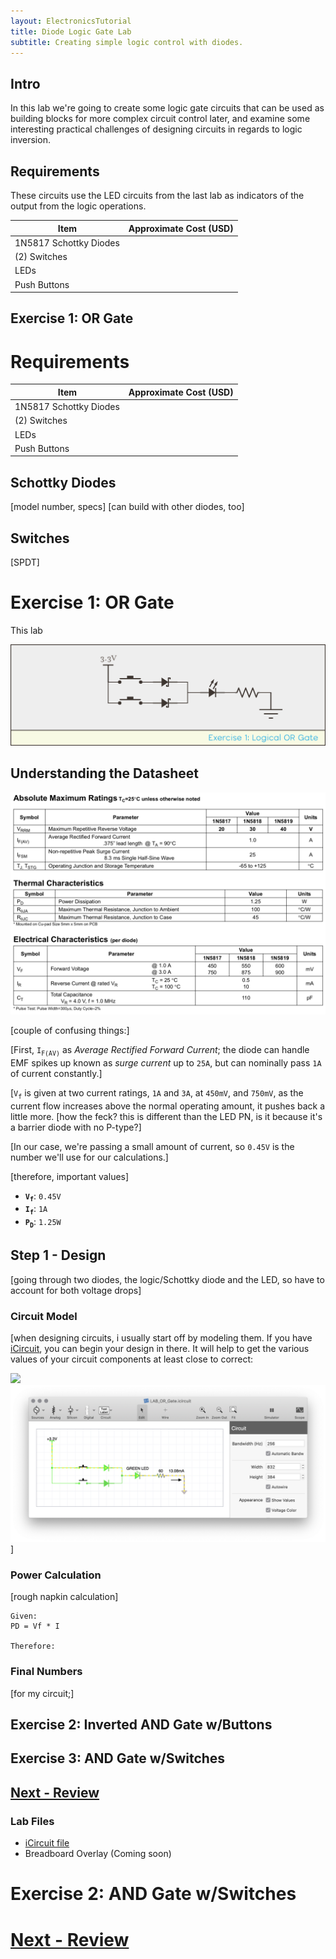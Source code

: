 ```yaml
---
layout: ElectronicsTutorial
title: Diode Logic Gate Lab
subtitle: Creating simple logic control with diodes.
---
```


## Intro

In this lab we're going to create some logic gate circuits that can be used as building blocks for more complex circuit control later, and examine some interesting practical challenges of designing circuits in regards to logic inversion.

## Requirements
These circuits use the LED circuits from the last lab as indicators of the output from the logic operations.

| Item | Approximate Cost (USD) |
| --- | --- |
| 1N5817 Schottky Diodes |
| (2) Switches |
| LEDs | |
| Push Buttons | |

## Exercise 1: OR Gate
# Requirements

| Item                                     | Approximate Cost (USD) |
| ---------------------------------------- | ---------------------- |
| 1N5817 Schottky Diodes                    |
| (2) Switches                             |
| LEDs  ||
| Push Buttons   ||

## Schottky Diodes

[model number, specs]
[can build with other diodes, too]

## Switches

[SPDT]

# Exercise 1: OR Gate

This lab

![](../Support_Files/Lab_Circuit_Logical_OR_Gate.svg)


## Understanding the Datasheet

![](../Support_Files/SS_Schottky_Diode_Datasheet.png)

[couple of confusing things:]

[First, `I`<sub>`F(AV)`</sub> as _Average Rectified Forward Current_; the diode can handle EMF spikes up known as _surge current_ up to `25A`, but can nominally pass `1A` of current constantly.]

[`V`<sub>`f`</sub> is given at two current ratings, `1A` and `3A`, at `450mV`, and `750mV`, as the current flow increases above the normal operating amount, it pushes back a little more. [how the feck? this is different than the LED PN, is it because it's a barrier diode with no P-type?]

[In our case, we're passing a small amount of current, so `0.45V` is the number we'll use for our calculations.]

[therefore, important values]

* **`V`<sub>`f`</sub>**: `0.45V`
* **`I`<sub>`f`</sub>**: `1A`
* **`P`<sub>`D`</sub>**: `1.25W`


## Step 1 - Design

[going through two diodes, the logic/Schottky diode and the LED, so have to account for both voltage drops]

### Circuit Model

[when designing circuits, i usually start off by modeling them. 
If you have [iCircuit](http://icircuitapp.com), you can begin your design in there. It will help to get the various values of your circuit components at least close to correct:

![](../Support_Files/SS_ICircuit_Single_LED_Lab.png)
![](../Support_Files/SS_iCircuit_OR_Lab.png)]

### Power Calculation

[rough napkin calculation]

```
Given:
PD = Vf * I

Therefore:

```

### Final Numbers

[for my circuit;]

## Exercise 2: Inverted AND Gate w/Buttons

## Exercise 3: AND Gate w/Switches

## [Next - Review](../Review)
### Lab Files

* [iCircuit file](../Support_Files/LAB_OR_Gate.icircuit)
* Breadboard Overlay (Coming soon)


# Exercise 2: AND Gate w/Switches



# [Next - Review](../Review)
